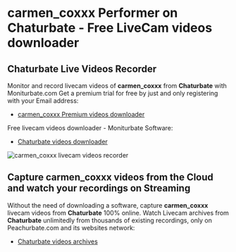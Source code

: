 # carmen_coxxx Performer on Chaturbate - Free LiveCam videos downloader

## Chaturbate Live Videos Recorder

Monitor and record livecam videos of **carmen_coxxx** from **Chaturbate** with Moniturbate.com
Get a premium trial for free by just and only registering with your Email address:
* [carmen_coxxx Premium videos downloader](https://moniturbate.com/request-demo-licence-key.html)

Free livecam videos downloader - Moniturbate Software:
* [Chaturbate videos downloader](https://moniturbate.com/moniturbate-download-software.html)

![carmen_coxxx livecam videos recorder](https://peachurnet.com/templates/moniturbate-software.png)


## Capture carmen_coxxx videos from the Cloud and watch your recordings on Streaming

Without the need of downloading a software, capture **carmen_coxxx** livecam videos from **Chaturbate** 100% online.
Watch Livecam archives from **Chaturbate** unlimitedly from thousands of existing recordings, only on Peachurbate.com and its websites network:
* [Chaturbate videos archives](https://peachurnet.com/)